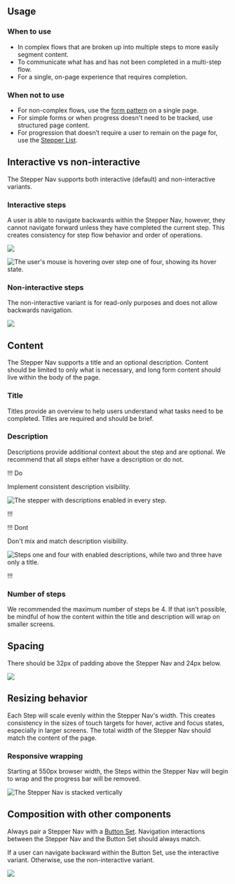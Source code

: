 ## Usage

### When to use

- In complex flows that are broken up into multiple steps to more easily segment content.
- To communicate what has and has not been completed in a multi-step flow.
- For a single, on-page experience that requires completion.

### When not to use 

- For non-complex flows, use the [form pattern](/patterns/form-patterns) on a single page.
- For simple forms or when progress doesn't need to be tracked, use structured page content.
- For progression that doesn’t require a user to remain on the page for, use the [Stepper List](/components/stepper/list).

## Interactive vs non-interactive

The Stepper Nav supports both interactive (default) and non-interactive variants. 

### Interactive steps

A user is able to navigate backwards within the Stepper Nav, however, they cannot navigate forward unless they have completed the current step. This creates consistency for step flow behavior and order of operations.

![](/assets/components/stepper/navigation/stepper-navigation-interactive-steps.png)

![The user's mouse is hovering over step one of four, showing its hover state.](/assets/components/stepper/navigation/stepper-navigation-interactive-backwards-movement.png)

### Non-interactive steps

The non-interactive variant is for read-only purposes and does not allow backwards navigation.

![](/assets/components/stepper/navigation/stepper-navigation-non-interactive-steps.png)

## Content

The Stepper Nav supports a title and an optional description. Content should be limited to only what is necessary, and long form content should live within the body of the page.

### Title

Titles provide an overview to help users understand what tasks need to be completed. Titles are required and should be brief.

### Description

Descriptions provide additional context about the step and are optional. We recommend that all steps either have a description or do not.

!!! Do

Implement consistent description visibility.

![The stepper with descriptions enabled in every step.](/assets/components/stepper/navigation/stepper-navigation-description-do.png)

!!!

!!! Dont

Don't mix and match description visibility.

![Steps one and four with enabled descriptions, while two and three have only a title.](/assets/components/stepper/navigation/stepper-navigation-description-dont.png)

!!!

### Number of steps

We recommended the maximum number of steps be 4. If that isn’t possible, be mindful of how the content within the title and description will wrap on smaller screens.

## Spacing

There should be 32px of padding above the Stepper Nav and 24px below.

![](/assets/components/stepper/navigation/stepper-navigation-spacing-example.png)

## Resizing behavior

Each Step will scale evenly within the Stepper Nav's width. This creates consistency in the sizes of touch targets for hover, active and focus states, especially in larger screens. The total width of the Stepper Nav should match the content of the page.

### Responsive wrapping

Starting at 550px browser width, the Steps within the Stepper Nav will begin to wrap and the progress bar will be removed.

![The Stepper Nav is stacked vertically](/assets/components/stepper/navigation/stepper-navigation-responsive-behavior.png)

## Composition with other components

Always pair a Stepper Nav with a [Button Set](/components/button-set). Navigation interactions between the Stepper Nav and the Button Set should always match. 

If a user can navigate backward within the Button Set, use the interactive variant. Otherwise, use the non-interactive variant.

![](/assets/components/stepper/navigation/stepper-navigation-matching-experiences.png)